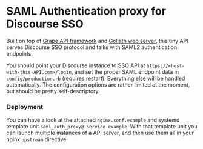 # SAML Authentication proxy for Discourse SSO

Built on top of [Grape API framework](https://github.com/intridea/grape/) and [Goliath web server](https://github.com/postrank-labs/goliath/), this tiny API serves Discourse SSO protocol and talks with SAML2 authentication endpoints.

You should point your Discourse instance to SSO API at `https://<host-with-this-API.com>/login`, and set the proper SAML endpoint data in `config/production.rb` (requires restart). Everything else will be handled automatically. The configuration options are rather limited at the moment, but should be pretty self-descriptory.


### Deployment

You can have a look at the attached `nginx.conf.example` and systemd template unit `saml_auth_proxy@.service.example`.
With that template unit you can launch multiple instances of a API server, and then use them all in your nginx `upstream` directive.
